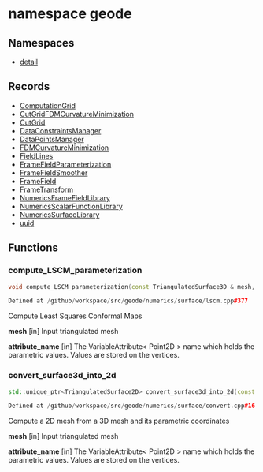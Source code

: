 # namespace geode



## Namespaces

* [detail](detail/index.md)


## Records

* [ComputationGrid](ComputationGrid.md)
* [CutGridFDMCurvatureMinimization](CutGridFDMCurvatureMinimization.md)
* [CutGrid](CutGrid.md)
* [DataConstraintsManager](DataConstraintsManager.md)
* [DataPointsManager](DataPointsManager.md)
* [FDMCurvatureMinimization](FDMCurvatureMinimization.md)
* [FieldLines](FieldLines.md)
* [FrameFieldParameterization](FrameFieldParameterization.md)
* [FrameFieldSmoother](FrameFieldSmoother.md)
* [FrameField](FrameField.md)
* [FrameTransform](FrameTransform.md)
* [NumericsFrameFieldLibrary](NumericsFrameFieldLibrary.md)
* [NumericsScalarFunctionLibrary](NumericsScalarFunctionLibrary.md)
* [NumericsSurfaceLibrary](NumericsSurfaceLibrary.md)
* [uuid](uuid.md)


## Functions

### compute_LSCM_parameterization

```cpp
void compute_LSCM_parameterization(const TriangulatedSurface3D & mesh, string_view attribute_name)
```

```cpp
Defined at /github/workspace/src/geode/numerics/surface/lscm.cpp#377
```

 Compute Least Squares Conformal Maps

**mesh** [in] Input triangulated mesh

**attribute_name** [in] The VariableAttribute< Point2D > name which holds the parametric values. Values are stored on the vertices.

### convert_surface3d_into_2d

```cpp
std::unique_ptr<TriangulatedSurface2D> convert_surface3d_into_2d(const TriangulatedSurface3D & mesh, string_view attribute_name)
```

```cpp
Defined at /github/workspace/src/geode/numerics/surface/convert.cpp#16
```

 Compute a 2D mesh from a 3D mesh and its parametric coordinates

**mesh** [in] Input triangulated mesh

**attribute_name** [in] The VariableAttribute< Point2D > name which holds the parametric values. Values are stored on the vertices.



